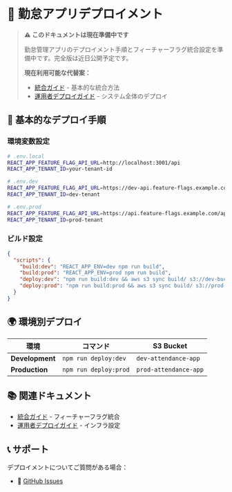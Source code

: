 # 🚀 勤怠アプリデプロイメント

> **⚠️ このドキュメントは現在準備中です**
> 
> 勤怠管理アプリのデプロイメント手順とフィーチャーフラグ統合設定を準備中です。完全版は近日公開予定です。
> 
> **現在利用可能な代替案：**
> - [統合ガイド](./integration-guide.md) - 基本的な統合方法
> - [運用者デプロイガイド](../operators/deployment-guide.md) - システム全体のデプロイ

## 🎯 基本的なデプロイ手順

### 環境変数設定

```bash
# .env.local
REACT_APP_FEATURE_FLAG_API_URL=http://localhost:3001/api
REACT_APP_TENANT_ID=your-tenant-id

# .env.dev
REACT_APP_FEATURE_FLAG_API_URL=https://dev-api.feature-flags.example.com/api
REACT_APP_TENANT_ID=dev-tenant

# .env.prod
REACT_APP_FEATURE_FLAG_API_URL=https://api.feature-flags.example.com/api
REACT_APP_TENANT_ID=prod-tenant
```

### ビルド設定

```json
{
  "scripts": {
    "build:dev": "REACT_APP_ENV=dev npm run build",
    "build:prod": "REACT_APP_ENV=prod npm run build",
    "deploy:dev": "npm run build:dev && aws s3 sync build/ s3://dev-bucket",
    "deploy:prod": "npm run build:prod && aws s3 sync build/ s3://prod-bucket"
  }
}
```

## 🌍 環境別デプロイ

| 環境 | コマンド | S3 Bucket |
|------|----------|-----------|
| **Development** | `npm run deploy:dev` | `dev-attendance-app` |
| **Production** | `npm run deploy:prod` | `prod-attendance-app` |

## 📚 関連ドキュメント

- [統合ガイド](./integration-guide.md) - フィーチャーフラグ統合
- [運用者デプロイガイド](../operators/deployment-guide.md) - インフラ設定

## 📞 サポート

デプロイメントについてご質問がある場合：
- 📧 [GitHub Issues](https://github.com/your-org/feature-flag-system/issues)